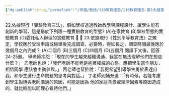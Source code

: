 ```yaml
---
{"dg-publish":true,"permalink":"/考題/教檢/110教育理念/110教育理念-第1大題第22題/","tags":["考題","題目","未完"]}
---
```


22.依據現行「實驗教育三法」，假如學校透過教師教學與課程設計、讓學生能有創新的學習，這是屬於下列哪一種實驗教育的型態? (A)在家教育  (B)學校型態的實驗教育 (D)委託私人辦理的實驗教育    23.依據現行《性別平等教育法》之規定，學校應於受理申請或檢舉後完成調查，必要時，得延長之，調查時間最晚應於幾個月之內完成？ 
(A)二個月 (B)三個月 (C)四個月 (D)五個月 
閱讀下文後，回答24-25題。 
甲老師抱怨：「現在的學生越來越難溝通，我實在無法理解他們在想些什麼？」 
乙老師也說：「我們老師不能老是抱著權威的心態，應把學生當作朋友，相信同學   應該會主動參與。」 
丙老師也幫腔說：「我更希望引導學生勇於表達自我，和學生進行生命問題的思考與對話。」 
丁老師則補充道：「有時候，若能考慮到學生拒絕與老師溝通的原因，可能是因為   他的家庭背景或經濟因素等原因造成的，就比較能以同理心看待他們。」 
